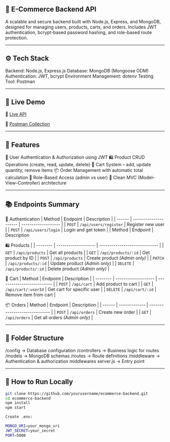 ## 🛒 E-Commerce Backend API

A scalable and secure backend built with Node.js, Express, and MongoDB, designed for managing users, products, carts, and orders.
Includes JWT authentication, bcrypt-based password hashing, and role-based route protection.

---

## ⚙️ Tech Stack

Backend: Node.js, Express.js
Database: MongoDB (Mongoose ODM)
Authentication: JWT, bcrypt
Environment Management: dotenv
Testing Tool: Postman

---

## 🚀 Live Demo
🔗 [Live API](https://e-commerce-backend-eu4b.onrender.com)

🧪 [Postman Collection](https://vrushabhbhotmange01-5159632.postman.co/workspace/Vrushabh-Bhotmange's-Workspace~af3d36d0-36b4-4bf2-8033-3f2374248426/request/49645752-12d0dd39-6df2-4050-a3cf-25cb12e0760b?action=share&creator=49645752&ctx=documentation)

---

## 🧱 Features

👤 User Authentication & Authorization using JWT
🛍️ Product CRUD Operations (create, read, update, delete)
🛒 Cart System – add, update quantity, remove items
📦 Order Management with automatic total calculation
🔐 Role-Based Access (admin vs user)
🧠 Clean MVC (Model–View–Controller) architecture 

---

## 📚 Endpoints Summary

👤 Authentication
| Method | Endpoint              | Description         |
| ------ | --------------------- | ------------------- |
| `POST` | `/api/users/register` | Register new user   |
| `POST` | `/api/users/login`    | Login and get token |
| Method   | Endpoint            | Description

🛍️ Products        |
| -------- | ------------------- | ----------------------------- |
| `GET`    | `/api/products`     | Get all products              |
| `GET`    | `/api/products/:id` | Get product by ID             |
| `POST`   | `/api/products`     | Create product *(Admin only)* |
| `PATCH`  | `/api/products/:id` | Update product *(Admin only)* |
| `DELETE` | `/api/products/:id` | Delete product *(Admin only)* |

🛒 Cart
| Method   | Endpoint            | Description                |
| -------- | ------------------- | -------------------------- |
| `POST`   | `/api/cart`         | Add product to cart        |
| `GET`    | `/api/cart/:userId` | Get cart for specific user |
| `DELETE` | `/api/cart/:id`     | Remove item from cart      |

📦 Orders
| Method | Endpoint      | Description                   |
| ------ | ------------- | ----------------------------- |
| `POST` | `/api/orders` | Create new order              |
| `GET`  | `/api/orders` | Get all orders *(Admin only)* |

---

## 🧩 Folder Structure
/config         → Database configuration
/controllers    → Business logic for routes
/models         → MongoDB schemas
/routes         → Route definitions
/middleware     → Authentication & authorization middlewares
server.js       → Entry point


---

## 🧰 How to Run Locally
```bash
git clone https://github.com/yourusername/ecommerce-backend.git
cd ecommerce-backend
npm install
npm start

Create .env:

MONGO_URI=your_mongo_uri
JWT_SECRET=your_secret
PORT=5000
